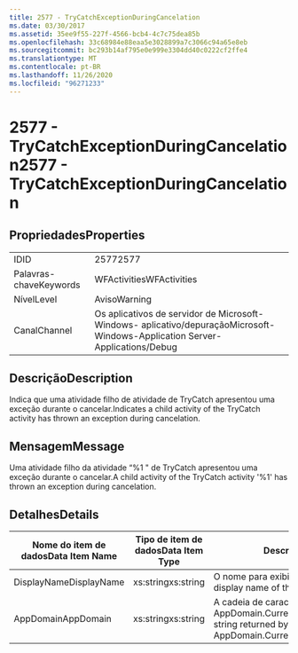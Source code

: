 ```yaml
---
title: 2577 - TryCatchExceptionDuringCancelation
ms.date: 03/30/2017
ms.assetid: 35ee9f55-227f-4566-bcb4-4c7c75dea85b
ms.openlocfilehash: 33c68984e88eaa5e3028899a7c3066c94a65e8eb
ms.sourcegitcommit: bc293b14af795e0e999e3304dd40c0222cf2ffe4
ms.translationtype: MT
ms.contentlocale: pt-BR
ms.lasthandoff: 11/26/2020
ms.locfileid: "96271233"
---
```

# <a name="2577---trycatchexceptionduringcancelation"></a><span data-ttu-id="26126-102">2577 - TryCatchExceptionDuringCancelation</span><span class="sxs-lookup"><span data-stu-id="26126-102">2577 - TryCatchExceptionDuringCancelation</span></span>

## <a name="properties"></a><span data-ttu-id="26126-103">Propriedades</span><span class="sxs-lookup"><span data-stu-id="26126-103">Properties</span></span>  
  
|||  
|-|-|  
|<span data-ttu-id="26126-104">ID</span><span class="sxs-lookup"><span data-stu-id="26126-104">ID</span></span>|<span data-ttu-id="26126-105">2577</span><span class="sxs-lookup"><span data-stu-id="26126-105">2577</span></span>|  
|<span data-ttu-id="26126-106">Palavras-chave</span><span class="sxs-lookup"><span data-stu-id="26126-106">Keywords</span></span>|<span data-ttu-id="26126-107">WFActivities</span><span class="sxs-lookup"><span data-stu-id="26126-107">WFActivities</span></span>|  
|<span data-ttu-id="26126-108">Nível</span><span class="sxs-lookup"><span data-stu-id="26126-108">Level</span></span>|<span data-ttu-id="26126-109">Aviso</span><span class="sxs-lookup"><span data-stu-id="26126-109">Warning</span></span>|  
|<span data-ttu-id="26126-110">Canal</span><span class="sxs-lookup"><span data-stu-id="26126-110">Channel</span></span>|<span data-ttu-id="26126-111">Os aplicativos de servidor de Microsoft-Windows- aplicativo/depuração</span><span class="sxs-lookup"><span data-stu-id="26126-111">Microsoft-Windows-Application Server-Applications/Debug</span></span>|  
  
## <a name="description"></a><span data-ttu-id="26126-112">Descrição</span><span class="sxs-lookup"><span data-stu-id="26126-112">Description</span></span>  

 <span data-ttu-id="26126-113">Indica que uma atividade filho de atividade de TryCatch apresentou uma exceção durante o cancelar.</span><span class="sxs-lookup"><span data-stu-id="26126-113">Indicates a child activity of the TryCatch activity has thrown an exception during cancelation.</span></span>  
  
## <a name="message"></a><span data-ttu-id="26126-114">Mensagem</span><span class="sxs-lookup"><span data-stu-id="26126-114">Message</span></span>  

 <span data-ttu-id="26126-115">Uma atividade filho da atividade “%1 " de TryCatch apresentou uma exceção durante o cancelar.</span><span class="sxs-lookup"><span data-stu-id="26126-115">A child activity of the TryCatch activity '%1' has thrown an exception during cancelation.</span></span>  
  
## <a name="details"></a><span data-ttu-id="26126-116">Detalhes</span><span class="sxs-lookup"><span data-stu-id="26126-116">Details</span></span>  
  
|<span data-ttu-id="26126-117">Nome do item de dados</span><span class="sxs-lookup"><span data-stu-id="26126-117">Data Item Name</span></span>|<span data-ttu-id="26126-118">Tipo de item de dados</span><span class="sxs-lookup"><span data-stu-id="26126-118">Data Item Type</span></span>|<span data-ttu-id="26126-119">Descrição</span><span class="sxs-lookup"><span data-stu-id="26126-119">Description</span></span>|  
|--------------------|--------------------|-----------------|  
|<span data-ttu-id="26126-120">DisplayName</span><span class="sxs-lookup"><span data-stu-id="26126-120">DisplayName</span></span>|<span data-ttu-id="26126-121">xs:string</span><span class="sxs-lookup"><span data-stu-id="26126-121">xs:string</span></span>|<span data-ttu-id="26126-122">O nome para exibição de atividade.</span><span class="sxs-lookup"><span data-stu-id="26126-122">The display name of the activity.</span></span>|  
|<span data-ttu-id="26126-123">AppDomain</span><span class="sxs-lookup"><span data-stu-id="26126-123">AppDomain</span></span>|<span data-ttu-id="26126-124">xs:string</span><span class="sxs-lookup"><span data-stu-id="26126-124">xs:string</span></span>|<span data-ttu-id="26126-125">A cadeia de caracteres retornada por AppDomain.CurrentDomain.FriendlyName.</span><span class="sxs-lookup"><span data-stu-id="26126-125">The string returned by AppDomain.CurrentDomain.FriendlyName.</span></span>|
